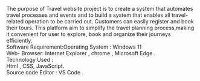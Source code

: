 The purpose of Travel website project is to create a system that automates travel processes and events and to build a system that enables all travel-related operation to be carried out. Customers can easily register and book their tours. This platform aim to simplify the travel planning process,making it convenient for user to explore, book and organize their journeys efficiently.<br>
Software Requirement:Operating System : Windows 11 <br>  Web- Browser: Internet Explorer , chrome , Microsoft Edge .<br>
Technology Used : <br> Html , CSS, JavaScript. <br> Source code Editor : VS Code .
